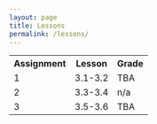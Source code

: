 ```yaml
---
layout: page
title: Lessons
permalink: /lessons/
---
```


<table>
    <tr>
     <th>Assignment</th>
     <th>Lesson</th>
     <th>Grade</th>
    </tr>

<tr>
        <td>
            1
        </td>
        <td>
            3.1-3.2
        </td>
        <td>
            TBA
        </td>
    </tr>

<tr>

<tr>
        <td>
            2
        </td>
        <td>
            3.3-3.4
        </td>
        <td>
            n/a
        </td>
    </tr>

<tr>

<tr>
        <td>
            3
        </td>
        <td>
            3.5-3.6
        </td>
        <td>
            TBA
        </td>
    </tr>

<tr>

</table>
